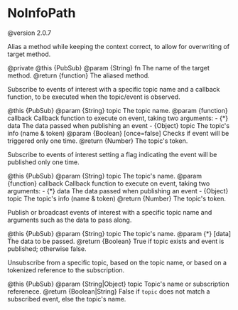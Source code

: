 # NoInfoPath
@version 2.0.7

Alias a method while keeping the context correct,
to allow for overwriting of target method.

@private
@this {PubSub}
@param {String} fn The name of the target method.
@return {function} The aliased method.

Subscribe to events of interest with a specific topic name and a
callback function, to be executed when the topic/event is observed.

@this {PubSub}
@param {String} topic The topic name.
@param {function} callback Callback function to execute on event, taking two arguments:
       - {*} data The data passed when publishing an event
       - {Object} topic  The topic's info (name & token)
@param {Boolean} [once=false] Checks if event will be triggered only one time.
@return {Number} The topic's token.

Subscribe to events of interest setting a flag
indicating the event will be published only one time.

@this {PubSub}
@param {String} topic The topic's name.
@param {function} callback Callback function to execute on event, taking two arguments:
       - {*} data The data passed when publishing an event
       - {Object} topic The topic's info (name & token)
@return {Number} The topic's token.

Publish or broadcast events of interest with a specific
topic name and arguments such as the data to pass along.

@this {PubSub}
@param {String} topic The topic's name.
@param {*} [data] The data to be passed.
@return {Boolean} True if topic exists and event is published; otherwise false.

Unsubscribe from a specific topic, based on the topic name,
or based on a tokenized reference to the subscription.

@this {PubSub}
@param {String|Object} topic Topic's name or subscription referenece.
@return {Boolean|String} False if `topic` does not match a subscribed event, else the topic's name.

